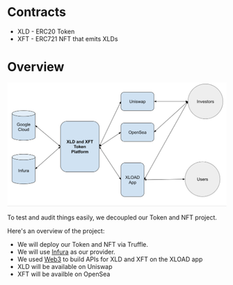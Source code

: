 # Contracts

- XLD - ERC20 Token
- XFT - ERC721 NFT that emits XLDs

# Overview

![Architecture](/images/architecture.png)

To test and audit things easily, we decoupled our Token and NFT project.

Here's an overview of the project:
- We will deploy our Token and NFT via Truffle.
- We will use [Infura](https://infura.io/) as our provider.
- We used [Web3](https://web3js.readthedocs.io/en/v1.3.0/) to build APIs for XLD and XFT on the XLOAD app
- XLD will be available on Uniswap
- XFT will be availble on OpenSea
